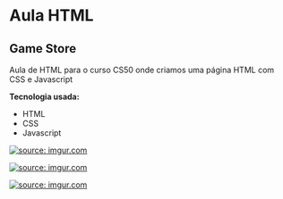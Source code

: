 <h1>
Aula HTML
</h1>
<h2>
Game Store
</h2>

Aula de HTML para o curso CS50 onde criamos uma página HTML com CSS e Javascript

**Tecnologia usada:**
* HTML
* CSS
* Javascript

<a href="https://imgur.com/BjpHyxC"><img src="https://i.imgur.com/BjpHyxC.png" title="source: imgur.com" /></a>

<a href="https://imgur.com/ab3sB0K"><img src="https://i.imgur.com/ab3sB0K.png" title="source: imgur.com" /></a>

<a href="https://imgur.com/R6GwcJ4"><img src="https://i.imgur.com/R6GwcJ4.png" title="source: imgur.com" /></a>
